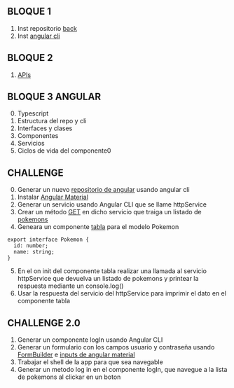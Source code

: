 ## BLOQUE 1
1. Inst repositorio [back](https://github.com/bgonzalezBio/curso.git)
2. Inst [angular cli](https://v17.angular.io/cli)

## BLOQUE 2
1. [APIs](https://pokeapi.co/docs/v2#pokemon)

## BLOQUE 3 ANGULAR
0. Typescript
1. Estructura del repo y cli
2. Interfaces y clases
3. Componentes
4. Servicios
5. Ciclos de vida del componente0


## CHALLENGE
0. Generar un nuevo [repositorio de angular]() usando angular cli
1. Instalar [Angular Material](https://material.angular.io/guide/getting-started)
2. Generar un servicio usando Angular CLI que se llame httpService
3. Crear un método [GET](https://v17.angular.io/guide/http-request-data-from-server#handle-data-access-in-a-service-class) en dicho servicio que traiga un listado de [pokemons](https://pokeapi.co/docs/v2#pokemon)
4. Geneara un componente [tabla](https://material.angular.io/components/table/overview) para el modelo Pokemon
```
export interface Pokemon {
  id: number;
  name: string;
}
```
5. En el on init del componente tabla realizar una llamada al servicio httpService que devuelva un listado de pokemons y printear la respuesta mediante un console.log()
6. Usar la respuesta del servicio del httpService para imprimir el dato en el componente tabla

## CHALLENGE 2.0
1. Generar un componente logIn usando Angular CLI
2. Generar un formulario con los campos usuario y contraseña usando [FormBuilder](https://angular.dev/guide/forms/reactive-forms#using-the-formbuilder-service-to-generate-controls) e [inputs de angular material](https://material.angular.io/components/form-field/overview)
3. Trabajar el shell de la app para que sea navegable
4. Generar un metodo log in en el componente logIn, que navegue a la lista de pokemons al clickar en un boton
